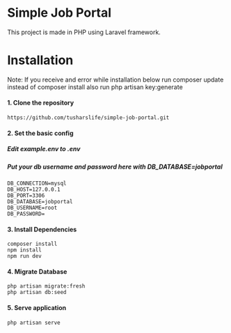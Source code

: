 # Simple Job Portal
This project is made in PHP using Laravel framework.

# Installation

Note: If you receive and error while installation below
run composer update instead of composer install also run php artisan key:generate

#### 1. Clone the repository <br />
    https://github.com/tusharslife/simple-job-portal.git

#### 2. Set the basic config
 ##### Edit example.env to .env
 ##### Put your db username and password here with DB_DATABASE=jobportal
    DB_CONNECTION=mysql
    DB_HOST=127.0.0.1
    DB_PORT=3306
    DB_DATABASE=jobportal
    DB_USERNAME=root
    DB_PASSWORD=

#### 3. Install Dependencies
    composer install
    npm install
    npm run dev                

#### 4. Migrate Database
    php artisan migrate:fresh
    php artisan db:seed

#### 5. Serve application
    php artisan serve
